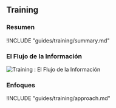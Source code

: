 ## Training

### Resumen

!INCLUDE "guides/training/summary.md"

### El Flujo de la Información

![Training : El Flujo de la Información](images/info_flows/training.svg)

### Enfoques

!INCLUDE "guides/training/approach.md"
